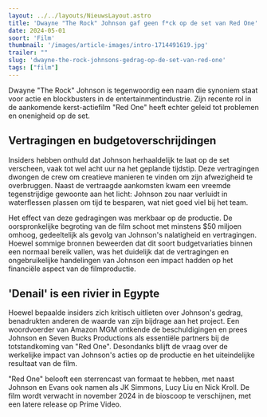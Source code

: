 ```yaml
---
layout: ../../layouts/NieuwsLayout.astro
title: 'Dwayne "The Rock" Johnson gaf geen f*ck op de set van Red One'
date: 2024-05-01
soort: 'Film'
thumbnail: '/images/article-images/intro-1714491619.jpg'
trailer: ""
slug: 'dwayne-the-rock-johnsons-gedrag-op-de-set-van-red-one'
tags: ["film"]
---
```


Dwayne "The Rock" Johnson is tegenwoordig een naam die synoniem staat voor actie en blockbusters in de entertainmentindustrie. Zijn recente rol in de aankomende kerst-actiefilm "Red One" heeft echter geleid tot problemen en onenigheid op de set.

## Vertragingen en budgetoverschrijdingen

Insiders hebben onthuld dat Johnson herhaaldelijk te laat op de set verscheen, vaak tot wel acht uur na het geplande tijdstip. Deze vertragingen dwongen de crew om creatieve manieren te vinden om zijn afwezigheid te overbruggen. Naast de vertraagde aankomsten kwam een vreemde tegenstrijdige gewoonte aan het licht: Johnson zou naar verluidt in waterflessen plassen om tijd te besparen, wat niet goed viel bij het team.

Het effect van deze gedragingen was merkbaar op de productie. De oorspronkelijke begroting van de film schoot met minstens $50 miljoen omhoog, gedeeltelijk als gevolg van Johnson's nalatigheid en vertragingen. Hoewel sommige bronnen beweerden dat dit soort budgetvariaties binnen een normaal bereik vallen, was het duidelijk dat de vertragingen en ongebruikelijke handelingen van Johnson een impact hadden op het financiële aspect van de filmproductie.

## 'Denail' is een rivier in Egypte

Hoewel bepaalde insiders zich kritisch uitlieten over Johnson's gedrag, benadrukten anderen de waarde van zijn bijdrage aan het project. Een woordvoerder van Amazon MGM ontkende de beschuldigingen en prees Johnson en Seven Bucks Productions als essentiële partners bij de totstandkoming van "Red One". Desondanks blijft de vraag over de werkelijke impact van Johnson's acties op de productie en het uiteindelijke resultaat van de film.

"Red One" belooft een sterrencast van formaat te hebben, met naast Johnson en Evans ook namen als JK Simmons, Lucy Liu en Nick Kroll. De film wordt verwacht in november 2024 in de bioscoop te verschijnen, met een latere release op Prime Video.